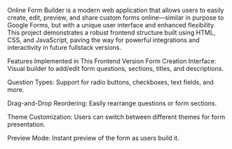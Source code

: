 Online Form Builder is a modern web application that allows users to easily create, edit, preview, and share custom forms online—similar in purpose to Google Forms, but with a unique user interface and enhanced flexibility. This project demonstrates a robust frontend structure built using HTML, CSS, and JavaScript, paving the way for powerful integrations and interactivity in future fullstack versions.

Features Implemented in This Frontend Version
Form Creation Interface: Visual builder to add/edit form questions, sections, titles, and descriptions.

Question Types: Support for radio buttons, checkboxes, text fields, and more.

Drag-and-Drop Reordering: Easily rearrange questions or form sections.

Theme Customization: Users can switch between different themes for form presentation.

Preview Mode: Instant preview of the form as users build  it.
